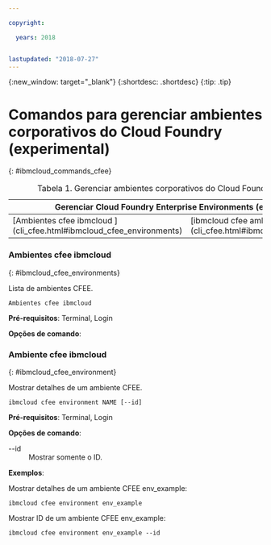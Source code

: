 ```yaml
---

copyright:

  years: 2018


lastupdated: "2018-07-27"
---
```


{:new_window: target="_blank"}
{:shortdesc: .shortdesc}
{:tip: .tip}

# Comandos para gerenciar ambientes corporativos do Cloud Foundry (experimental)
{: #ibmcloud_commands_cfee}

<table summary="Manage Cloud Foundry Enterprise Environments (experimental)">
<caption>Tabela 1. Gerenciar ambientes corporativos do Cloud Foundry (experimental)</caption>
 <thead>
 <th colspan="5">Gerenciar Cloud Foundry Enterprise Environments (experimental)</th>
 </thead>
 <tbody>
 <tr>
 <td>[Ambientes cfee ibmcloud
](cli_cfee.html#ibmcloud_cfee_environments)</td>
 <td>[ibmcloud cfee ambiente](cli_cfee.html#ibmcloud_cfee_environment)</td>
 </tr>
 </tbody>
 </table>

 ### Ambientes cfee ibmcloud
{: #ibmcloud_cfee_environments}

Lista de ambientes CFEE.

```
Ambientes cfee ibmcloud
```

<strong>Pré-requisitos</strong>: Terminal, Login

<strong>Opções de comando</strong>:

### Ambiente cfee ibmcloud
{: #ibmcloud_cfee_environment}

Mostrar detalhes de um ambiente CFEE.

```
ibmcloud cfee environment NAME [--id]
```

<strong>Pré-requisitos</strong>: Terminal, Login

<strong>Opções de comando</strong>:
  <dl>
   <dt>--id</dt>
   <dd>Mostrar somente o ID.</dd>
  </dl>

<strong>Exemplos</strong>:

Mostrar detalhes de um ambiente CFEE env_example:

```
ibmcloud cfee environment env_example
```

Mostrar ID de um ambiente CFEE env_example:

```
ibmcloud cfee environment env_example --id
```
